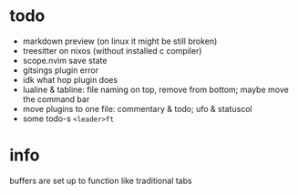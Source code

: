 # todo
- markdown preview (on linux it might be still broken)
- treesitter on nixos (without installed c compiler)
- scope.nvim save state
- gitsings plugin error
- idk what hop plugin does
- lualine & tabline: file naming on top, remove from bottom; maybe move the command bar
- move plugins to one file: commentary & todo; ufo & statuscol
- some todo-s ```<leader>ft```
# info
buffers are set up to function like traditional tabs
